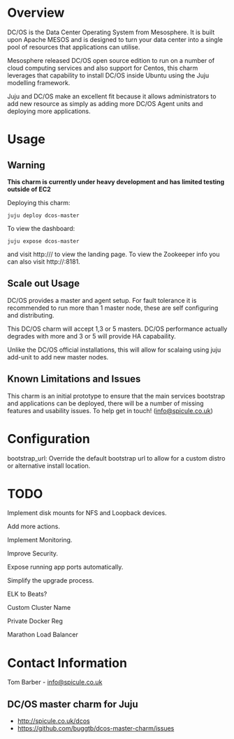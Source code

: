 # Overview

DC/OS is the Data Center Operating System from Mesosphere. It is built upon Apache MESOS and is designed to turn your data center into a single pool of resources that applications can utilise.

Mesosphere released DC/OS open source edition to run on a number of cloud computing services and also support for Centos, this charm leverages that capability to install DC/OS inside Ubuntu using the Juju modelling framework.

Juju and DC/OS make an excellent fit because it allows administrators to add new resource as simply as adding more DC/OS Agent units and deploying more applications.

# Usage

## Warning

**This charm is currently under heavy development and has limited testing outside of EC2**

Deploying this charm:

    juju deploy dcos-master

To view the dashboard:
  
    juju expose dcos-master

and visit http://<server-url>/ to view the landing page. To view the Zookeeper info you can also visit http://<server-url>:8181.


## Scale out Usage

DC/OS provides a master and agent setup. For fault tolerance it is recommended to run more than 1 master node, these are self configuring and distributing.

This DC/OS charm will accept 1,3 or 5 masters. DC/OS performance actually degrades with more and 3 or 5 will provide HA capabaility.

Unlike the DC/OS official installations,  this will allow for scalaing using juju add-unit to add new master nodes.

## Known Limitations and Issues

This charm is an initial prototype to ensure that the main services bootstrap and applications can be deployed, there will be a number of missing features and usability issues. To help get in touch! (info@spicule.co.uk)

# Configuration

bootstrap_url: Override the default bootstrap url to allow for a custom distro or alternative install location.

# TODO

Implement disk mounts for NFS and Loopback devices.

Add more actions.

Implement Monitoring.

Improve Security.

Expose running app ports automatically.

Simplify the upgrade process.

ELK to Beats?

Custom Cluster Name

Private Docker Reg

Marathon Load Balancer

# Contact Information

Tom Barber - info@spicule.co.uk

## DC/OS master charm for Juju

  - http://spicule.co.uk/dcos
  - https://github.com/buggtb/dcos-master-charm/issues


[service]: http://example.com
[icon guidelines]: https://jujucharms.com/docs/stable/authors-charm-icon
